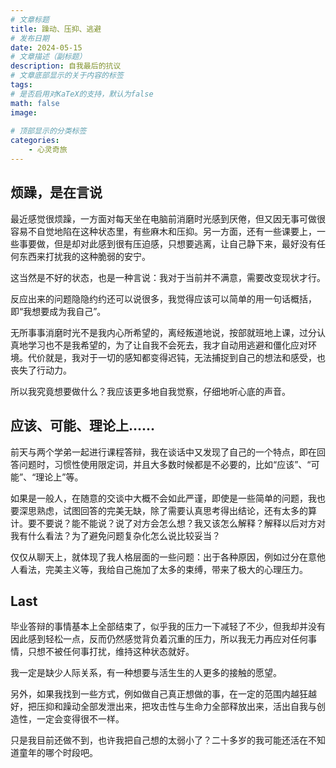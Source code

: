 ```yaml
---
# 文章标题
title: 躁动、压抑、逃避 
# 发布日期
date: 2024-05-15
# 文章描述（副标题）
description: 自我最后的抗议
# 文章底部显示的关于内容的标签
tags: 
# 是否启用对KaTeX的支持，默认为false
math: false
image:
    
# 顶部显示的分类标签
categories:
    - 心灵奇旅
---
```

## 烦躁，是在言说
最近感觉很烦躁，一方面对每天坐在电脑前消磨时光感到厌倦，但又因无事可做很容易不自觉地陷在这种状态里，有些麻木和压抑。另一方面，还有一些课要上，一些事要做，但是却对此感到很有压迫感，只想要逃离，让自己静下来，最好没有任何东西来打扰我的这种脆弱的安宁。

这当然是不好的状态，也是一种言说：我对于当前并不满意，需要改变现状才行。

反应出来的问题隐隐约约还可以说很多，我觉得应该可以简单的用一句话概括，即“我想要成为我自己”。

无所事事消磨时光不是我内心所希望的，离经叛道地说，按部就班地上课，过分认真地学习也不是我希望的，为了让自我不会死去，我才自动用逃避和僵化应对环境。代价就是，我对于一切的感知都变得迟钝，无法捕捉到自己的想法和感受，也丧失了行动力。

所以我究竟想要做什么？我应该更多地自我觉察，仔细地听心底的声音。

## 应该、可能、理论上......
前天与两个学弟一起进行课程答辩，我在谈话中又发现了自己的一个特点，即在回答问题时，习惯性使用限定词，并且大多数时候都是不必要的，比如“应该”、“可能”、“理论上”等。

如果是一般人，在随意的交谈中大概不会如此严谨，即使是一些简单的问题，我也要深思熟虑，试图回答的完美无缺，除了需要认真思考得出结论，还有太多的算计。要不要说？能不能说？说了对方会怎么想？我又该怎么解释？解释以后对方对我有什么看法？为了避免问题复杂化怎么说比较妥当？

仅仅从聊天上，就体现了我人格层面的一些问题：出于各种原因，例如过分在意他人看法，完美主义等，我给自己施加了太多的束缚，带来了极大的心理压力。

## Last
毕业答辩的事情基本上全部结束了，似乎我的压力一下减轻了不少，但我却并没有因此感到轻松一点，反而仍然感觉背负着沉重的压力，所以我无力再应对任何事情，只想不被任何事打扰，维持这种状态就好。

我一定是缺少人际关系，有一种想要与活生生的人更多的接触的愿望。

另外，如果我找到一些方式，例如做自己真正想做的事，在一定的范围内越狂越好，把压抑和躁动全部发泄出来，把攻击性与生命力全部释放出来，活出自我与创造性，一定会变得很不一样。

只是我目前还做不到，也许我把自己想的太弱小了？二十多岁的我可能还活在不知道童年的哪个时段吧。